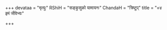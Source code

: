 +++
devataa = "मृत्युः"
RShiH = "सङ्कुसुको यामायनः"
ChandaH = "त्रिष्टुप्"
title = "०४ इमं जीवेभ्यः"

+++
